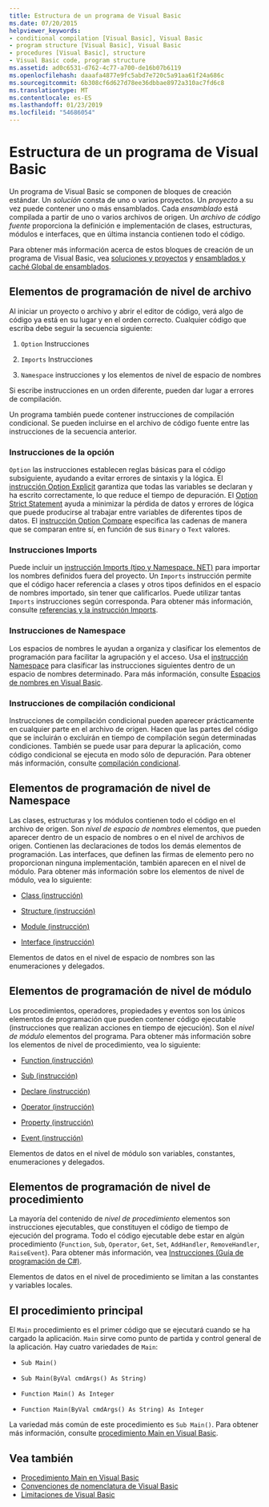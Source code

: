 ```yaml
---
title: Estructura de un programa de Visual Basic
ms.date: 07/20/2015
helpviewer_keywords:
- conditional compilation [Visual Basic], Visual Basic
- program structure [Visual Basic], Visual Basic
- procedures [Visual Basic], structure
- Visual Basic code, program structure
ms.assetid: ad0c6531-d762-4c77-a700-de16b07b6119
ms.openlocfilehash: daaafa4877e9fc5abd7e720c5a91aa61f24a686c
ms.sourcegitcommit: 6b308cf6d627d78ee36dbbae8972a310ac7fd6c8
ms.translationtype: MT
ms.contentlocale: es-ES
ms.lasthandoff: 01/23/2019
ms.locfileid: "54686054"
---
```

# <a name="structure-of-a-visual-basic-program"></a>Estructura de un programa de Visual Basic
Un programa de Visual Basic se componen de bloques de creación estándar. Un *solución* consta de uno o varios proyectos. Un *proyecto* a su vez puede contener uno o más ensamblados. Cada *ensamblado* está compilada a partir de uno o varios archivos de origen. Un *archivo de código fuente* proporciona la definición e implementación de clases, estructuras, módulos e interfaces, que en última instancia contienen todo el código.  
  
 Para obtener más información acerca de estos bloques de creación de un programa de Visual Basic, vea [soluciones y proyectos](/visualstudio/ide/solutions-and-projects-in-visual-studio) y [ensamblados y caché Global de ensamblados](../../../visual-basic/programming-guide/concepts/assemblies-gac/index.md).  
  
## <a name="file-level-programming-elements"></a>Elementos de programación de nivel de archivo  
 Al iniciar un proyecto o archivo y abrir el editor de código, verá algo de código ya está en su lugar y en el orden correcto. Cualquier código que escriba debe seguir la secuencia siguiente:  
  
1.  `Option` Instrucciones  
  
2.  `Imports` Instrucciones  
  
3.  `Namespace` instrucciones y los elementos de nivel de espacio de nombres  
  
 Si escribe instrucciones en un orden diferente, pueden dar lugar a errores de compilación.  
  
 Un programa también puede contener instrucciones de compilación condicional. Se pueden incluirse en el archivo de código fuente entre las instrucciones de la secuencia anterior.  
  
### <a name="option-statements"></a>Instrucciones de la opción  
 `Option` las instrucciones establecen reglas básicas para el código subsiguiente, ayudando a evitar errores de sintaxis y la lógica. El [instrucción Option Explicit](../../../visual-basic/language-reference/statements/option-explicit-statement.md) garantiza que todas las variables se declaran y ha escrito correctamente, lo que reduce el tiempo de depuración. El [Option Strict Statement](../../../visual-basic/language-reference/statements/option-strict-statement.md) ayuda a minimizar la pérdida de datos y errores de lógica que puede producirse al trabajar entre variables de diferentes tipos de datos. El [instrucción Option Compare](../../../visual-basic/language-reference/statements/option-compare-statement.md) especifica las cadenas de manera que se comparan entre sí, en función de sus `Binary` o `Text` valores.  
  
### <a name="imports-statements"></a>Instrucciones Imports  
 Puede incluir un [instrucción Imports (tipo y Namespace. NET)](../../../visual-basic/language-reference/statements/imports-statement-net-namespace-and-type.md) para importar los nombres definidos fuera del proyecto. Un `Imports` instrucción permite que el código hacer referencia a clases y otros tipos definidos en el espacio de nombres importado, sin tener que calificarlos. Puede utilizar tantas `Imports` instrucciones según corresponda. Para obtener más información, consulte [referencias y la instrucción Imports](../../../visual-basic/programming-guide/program-structure/references-and-the-imports-statement.md).  
  
### <a name="namespace-statements"></a>Instrucciones de Namespace  
 Los espacios de nombres le ayudan a organiza y clasificar los elementos de programación para facilitar la agrupación y el acceso. Usa el [instrucción Namespace](../../../visual-basic/language-reference/statements/namespace-statement.md) para clasificar las instrucciones siguientes dentro de un espacio de nombres determinado. Para más información, consulte [Espacios de nombres en Visual Basic](../../../visual-basic/programming-guide/program-structure/namespaces.md).  
  
### <a name="conditional-compilation-statements"></a>Instrucciones de compilación condicional  
 Instrucciones de compilación condicional pueden aparecer prácticamente en cualquier parte en el archivo de origen. Hacen que las partes del código que se incluirán o excluirán en tiempo de compilación según determinadas condiciones. También se puede usar para depurar la aplicación, como código condicional se ejecuta en modo sólo de depuración. Para obtener más información, consulte [compilación condicional](../../../visual-basic/programming-guide/program-structure/conditional-compilation.md).  
  
## <a name="namespace-level-programming-elements"></a>Elementos de programación de nivel de Namespace  
 Las clases, estructuras y los módulos contienen todo el código en el archivo de origen. Son *nivel de espacio de nombres* elementos, que pueden aparecer dentro de un espacio de nombres o en el nivel de archivos de origen. Contienen las declaraciones de todos los demás elementos de programación. Las interfaces, que definen las firmas de elemento pero no proporcionan ninguna implementación, también aparecen en el nivel de módulo. Para obtener más información sobre los elementos de nivel de módulo, vea lo siguiente:  
  
-   [Class (instrucción)](../../../visual-basic/language-reference/statements/class-statement.md)  
  
-   [Structure (instrucción)](../../../visual-basic/language-reference/statements/structure-statement.md)  
  
-   [Module (instrucción)](../../../visual-basic/language-reference/statements/module-statement.md)  
  
-   [Interface (instrucción)](../../../visual-basic/language-reference/statements/interface-statement.md)  
  
 Elementos de datos en el nivel de espacio de nombres son las enumeraciones y delegados.  
  
## <a name="module-level-programming-elements"></a>Elementos de programación de nivel de módulo  
 Los procedimientos, operadores, propiedades y eventos son los únicos elementos de programación que pueden contener código ejecutable (instrucciones que realizan acciones en tiempo de ejecución). Son el *nivel de módulo* elementos del programa. Para obtener más información sobre los elementos de nivel de procedimiento, vea lo siguiente:  
  
-   [Function (instrucción)](../../../visual-basic/language-reference/statements/function-statement.md)  
  
-   [Sub (instrucción)](../../../visual-basic/language-reference/statements/sub-statement.md)  
  
-   [Declare (instrucción)](../../../visual-basic/language-reference/statements/declare-statement.md)  
  
-   [Operator (instrucción)](../../../visual-basic/language-reference/statements/operator-statement.md)  
  
-   [Property (instrucción)](../../../visual-basic/language-reference/statements/property-statement.md)  
  
-   [Event (instrucción)](../../../visual-basic/language-reference/statements/event-statement.md)  
  
 Elementos de datos en el nivel de módulo son variables, constantes, enumeraciones y delegados.  
  
## <a name="procedure-level-programming-elements"></a>Elementos de programación de nivel de procedimiento  
 La mayoría del contenido de *nivel de procedimiento* elementos son instrucciones ejecutables, que constituyen el código de tiempo de ejecución del programa. Todo el código ejecutable debe estar en algún procedimiento (`Function`, `Sub`, `Operator`, `Get`, `Set`, `AddHandler`, `RemoveHandler`, `RaiseEvent`). Para obtener más información, vea [Instrucciones (Guía de programación de C#)](../../../visual-basic/programming-guide/language-features/statements.md).  
  
 Elementos de datos en el nivel de procedimiento se limitan a las constantes y variables locales.  
  
## <a name="the-main-procedure"></a>El procedimiento principal  
 El `Main` procedimiento es el primer código que se ejecutará cuando se ha cargado la aplicación. `Main` sirve como punto de partida y control general de la aplicación. Hay cuatro variedades de `Main`:  
  
-   `Sub Main()`  
  
-   `Sub Main(ByVal cmdArgs() As String)`  
  
-   `Function Main() As Integer`  
  
-   `Function Main(ByVal cmdArgs() As String) As Integer`  
  
 La variedad más común de este procedimiento es `Sub Main()`. Para obtener más información, consulte [procedimiento Main en Visual Basic](../../../visual-basic/programming-guide/program-structure/main-procedure.md).  
  
## <a name="see-also"></a>Vea también
- [Procedimiento Main en Visual Basic](../../../visual-basic/programming-guide/program-structure/main-procedure.md)
- [Convenciones de nomenclatura de Visual Basic](../../../visual-basic/programming-guide/program-structure/naming-conventions.md)
- [Limitaciones de Visual Basic](../../../visual-basic/programming-guide/program-structure/limitations.md)
